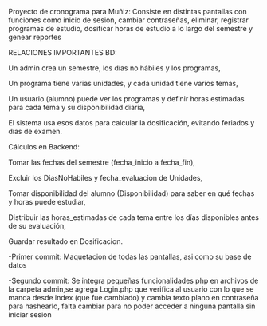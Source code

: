 Proyecto de cronograma para Muñiz:
Consiste en distintas pantallas con funciones como inicio de sesion, cambiar contraseñas, eliminar, registrar programas de estudio, dosificar horas de estudio a lo largo
del semestre y genear reportes

RELACIONES IMPORTANTES BD:

Un admin crea un semestre, los días no hábiles y los programas,

Un programa tiene varias unidades, y cada unidad tiene varios temas,

Un usuario (alumno) puede ver los programas y definir horas estimadas para cada tema y su disponibilidad diaria,

El sistema usa esos datos para calcular la dosificación, evitando feriados y días de examen.

Cálculos en Backend:

Tomar las fechas del semestre (fecha_inicio a fecha_fin),

Excluir los DiasNoHabiles y fecha_evaluacion de Unidades,

Tomar disponibilidad del alumno (Disponibilidad) para saber en qué fechas y horas puede estudiar,

Distribuir las horas_estimadas de cada tema entre los días disponibles antes de su evaluación,

Guardar resultado en Dosificacion.

-Primer commit:
Maquetacion de todas las pantallas, asi como su base de datos

-Segundo commit: Se integra pequeñas funcionalidades php en archivos de la carpeta admin,se agrega Login.php que verifica al usuario con lo que se manda desde index (que fue cambiado) y cambia texto plano en contraseña para hashearlo, falta cambiar para no poder acceder a ninguna pantalla sin iniciar sesion
